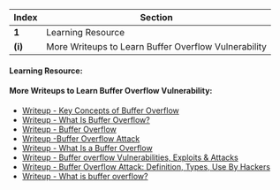 Index | Section
---   | ---
**1** | Learning Resource
**(i)** | More Writeups to Learn Buffer Overflow Vulnerability



#### Learning Resource:


#### More Writeups to Learn Buffer Overflow Vulnerability:

  * [Writeup - Key Concepts of Buffer Overflow](https://www.veracode.com/security/buffer-overflow#:~:text=Key%20Concepts%20of%20Buffer%20Overflow,more%20susceptible%20to%20buffer%20overflow)
  * [Writeup - What Is Buffer Overflow?](https://www.fortinet.com/resources/cyberglossary/buffer-overflow)
  * [Writeup - Buffer Overflow](https://owasp.org/www-community/vulnerabilities/Buffer_Overflow)
  * [Writeup -Buffer Overflow Attack](https://www.imperva.com/learn/application-security/buffer-overflow/)
  * [Writeup - What Is a Buffer Overflow](https://www.acunetix.com/blog/web-security-zone/what-is-buffer-overflow/)
  * [Writeup - Buffer overflow Vulnerabilities, Exploits & Attacks](https://www.manageengine.com/vulnerability-management/buffer-overflow.html)
  * [Writeup - Buffer Overflow Attack: Definition, Types, Use By Hackers](https://www.wallarm.com/what/buffer-overflow-attack-definition-types-use-by-hackers-part-1)
  * [Writeup - What is buffer overflow?](https://www.cloudflare.com/learning/security/threats/buffer-overflow/)


